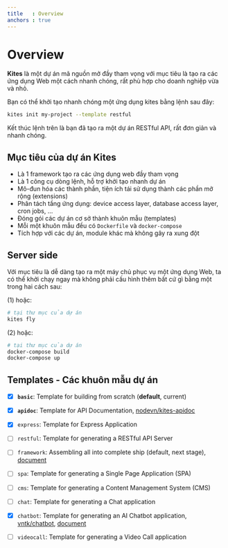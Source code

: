 ```yaml
---
title   : Overview
anchors : true
---
```


# Overview

**Kites** là một dự án mã nguồn mở đầy tham vọng với mục tiêu là tạo ra các ứng dụng Web một cách nhanh chóng, rất phù hợp cho doanh nghiệp vừa và nhỏ.

Bạn có thể khởi tạo nhanh chóng một ứng dụng kites bằng lệnh sau đây:

```bash
kites init my-project --template restful
```

Kết thúc lệnh trên là bạn đã tạo ra một dự án RESTful API, rất đơn giản và nhanh chóng.

## Mục tiêu của dự án Kites

* Là 1 framework tạo ra các ứng dụng web đầy tham vọng
* Là 1 công cụ dòng lệnh, hỗ trợ khởi tạo nhanh dự án
* Mô-đun hóa các thành phần, tiện ích tái sử dụng thành các phần mở rộng (extensions)
* Phân tách tầng ứng dụng: device access layer, database access layer, cron jobs, ...
* Đóng gói các dự án cơ sở thành khuôn mẫu (templates)
* Mỗi một khuôn mẫu đều có `Dockerfile` và `docker-compose`
* Tích hợp với các dự án, module khác mà không gây ra xung đột


## Server side

Với mục tiêu là dễ dàng tạo ra một máy chủ phục vụ một ứng dụng Web, ta có thể khởi chạy ngay mà không phải cấu hình thêm bất cứ gì bằng một trong hai cách sau:

(1) hoặc:

```bash
# tại thư mục của dự án
kites fly
```

(2) hoặc:

```bash
# tại thư mục của dự án
docker-compose build
docker-compose up
```

## Templates - Các khuôn mẫu dự án


* [x] **`basic`**: Template for building from scratch (**default**, current)
* [x] **`apidoc`**: Template for API Documentation, [nodevn/kites-apidoc](https://github.com/nodevn/kites-apidoc)
* [x] `express`: Template for Express Application
* [ ] `restful`: Template for generating a RESTful API Server
* [ ] `framework`: Assembling all into complete ship (default, next stage), [document](https://kites.nodejs.vn/documentation)
* [ ] `spa`: Template for generating a Single Page Application (SPA)
* [ ] `cms`: Template for generating a Content Management System (CMS)
* [ ] `chat`: Template for generating a Chat application
* [x] `chatbot`: Template for generating an AI Chatbot application, [vntk/chatbot](https://github.com/vntk/chatbot), [document](https://github.com/vntk/chatbot)
* [ ] `videocall`: Template for generating a Video Call application

